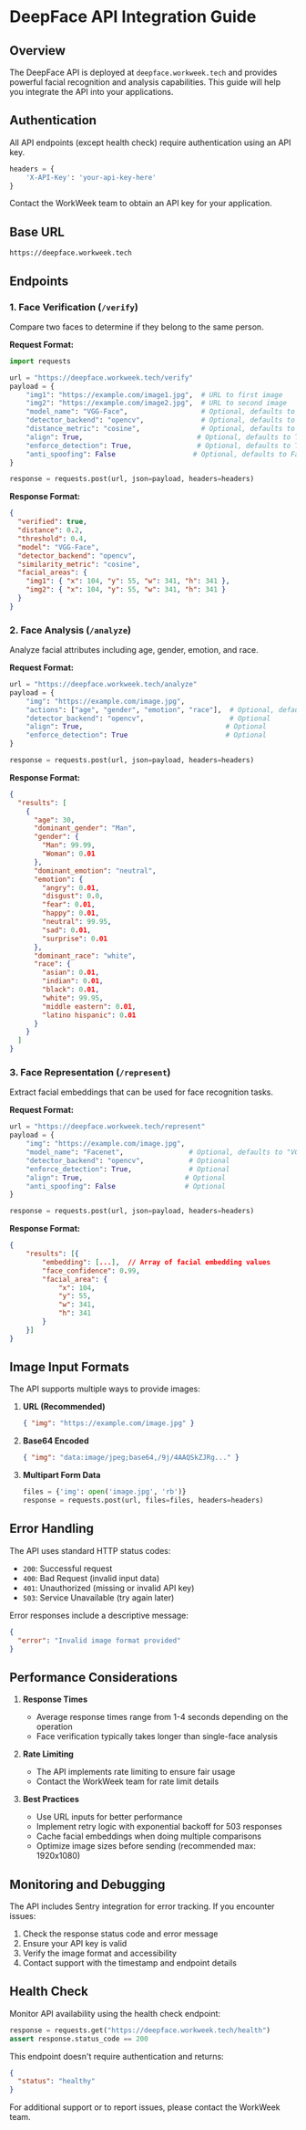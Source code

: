 # DeepFace API Integration Guide

## Overview

The DeepFace API is deployed at `deepface.workweek.tech` and provides powerful facial recognition and analysis capabilities. This guide will help you integrate the API into your applications.

## Authentication

All API endpoints (except health check) require authentication using an API key.

```python
headers = {
    'X-API-Key': 'your-api-key-here'
}
```

Contact the WorkWeek team to obtain an API key for your application.

## Base URL

```
https://deepface.workweek.tech
```

## Endpoints

### 1. Face Verification (`/verify`)

Compare two faces to determine if they belong to the same person.

**Request Format:**

```python
import requests

url = "https://deepface.workweek.tech/verify"
payload = {
    "img1": "https://example.com/image1.jpg",  # URL to first image
    "img2": "https://example.com/image2.jpg",  # URL to second image
    "model_name": "VGG-Face",                  # Optional, defaults to "VGG-Face"
    "detector_backend": "opencv",              # Optional, defaults to "opencv"
    "distance_metric": "cosine",               # Optional, defaults to "cosine"
    "align": True,                            # Optional, defaults to True
    "enforce_detection": True,                # Optional, defaults to True
    "anti_spoofing": False                   # Optional, defaults to False
}

response = requests.post(url, json=payload, headers=headers)
```

**Response Format:**

```json
{
  "verified": true,
  "distance": 0.2,
  "threshold": 0.4,
  "model": "VGG-Face",
  "detector_backend": "opencv",
  "similarity_metric": "cosine",
  "facial_areas": {
    "img1": { "x": 104, "y": 55, "w": 341, "h": 341 },
    "img2": { "x": 104, "y": 55, "w": 341, "h": 341 }
  }
}
```

### 2. Face Analysis (`/analyze`)

Analyze facial attributes including age, gender, emotion, and race.

**Request Format:**

```python
url = "https://deepface.workweek.tech/analyze"
payload = {
    "img": "https://example.com/image.jpg",
    "actions": ["age", "gender", "emotion", "race"],  # Optional, defaults to all
    "detector_backend": "opencv",                     # Optional
    "align": True,                                   # Optional
    "enforce_detection": True                        # Optional
}

response = requests.post(url, json=payload, headers=headers)
```

**Response Format:**

```json
{
  "results": [
    {
      "age": 30,
      "dominant_gender": "Man",
      "gender": {
        "Man": 99.99,
        "Woman": 0.01
      },
      "dominant_emotion": "neutral",
      "emotion": {
        "angry": 0.01,
        "disgust": 0.0,
        "fear": 0.01,
        "happy": 0.01,
        "neutral": 99.95,
        "sad": 0.01,
        "surprise": 0.01
      },
      "dominant_race": "white",
      "race": {
        "asian": 0.01,
        "indian": 0.01,
        "black": 0.01,
        "white": 99.95,
        "middle eastern": 0.01,
        "latino hispanic": 0.01
      }
    }
  ]
}
```

### 3. Face Representation (`/represent`)

Extract facial embeddings that can be used for face recognition tasks.

**Request Format:**

```python
url = "https://deepface.workweek.tech/represent"
payload = {
    "img": "https://example.com/image.jpg",
    "model_name": "Facenet",                # Optional, defaults to "VGG-Face"
    "detector_backend": "opencv",           # Optional
    "enforce_detection": True,              # Optional
    "align": True,                         # Optional
    "anti_spoofing": False                 # Optional
}

response = requests.post(url, json=payload, headers=headers)
```

**Response Format:**

```json
{
    "results": [{
        "embedding": [...],  // Array of facial embedding values
        "face_confidence": 0.99,
        "facial_area": {
            "x": 104,
            "y": 55,
            "w": 341,
            "h": 341
        }
    }]
}
```

## Image Input Formats

The API supports multiple ways to provide images:

1. **URL (Recommended)**

   ```json
   { "img": "https://example.com/image.jpg" }
   ```

2. **Base64 Encoded**

   ```json
   { "img": "data:image/jpeg;base64,/9j/4AAQSkZJRg..." }
   ```

3. **Multipart Form Data**
   ```python
   files = {'img': open('image.jpg', 'rb')}
   response = requests.post(url, files=files, headers=headers)
   ```

## Error Handling

The API uses standard HTTP status codes:

- `200`: Successful request
- `400`: Bad Request (invalid input data)
- `401`: Unauthorized (missing or invalid API key)
- `503`: Service Unavailable (try again later)

Error responses include a descriptive message:

```json
{
  "error": "Invalid image format provided"
}
```

## Performance Considerations

1. **Response Times**

   - Average response times range from 1-4 seconds depending on the operation
   - Face verification typically takes longer than single-face analysis

2. **Rate Limiting**

   - The API implements rate limiting to ensure fair usage
   - Contact the WorkWeek team for rate limit details

3. **Best Practices**
   - Use URL inputs for better performance
   - Implement retry logic with exponential backoff for 503 responses
   - Cache facial embeddings when doing multiple comparisons
   - Optimize image sizes before sending (recommended max: 1920x1080)

## Monitoring and Debugging

The API includes Sentry integration for error tracking. If you encounter issues:

1. Check the response status code and error message
2. Ensure your API key is valid
3. Verify the image format and accessibility
4. Contact support with the timestamp and endpoint details

## Health Check

Monitor API availability using the health check endpoint:

```python
response = requests.get("https://deepface.workweek.tech/health")
assert response.status_code == 200
```

This endpoint doesn't require authentication and returns:

```json
{
  "status": "healthy"
}
```

For additional support or to report issues, please contact the WorkWeek team.
